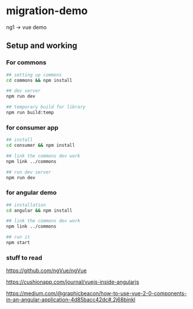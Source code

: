 # migration-demo
ng1 -> vue demo

## Setup and working

### For commons

```bash
## setting up commons 
cd commons && npm install

## dev server
npm run dev

## temporary build for library
npm run build:temp
```
### for consumer app

```bash
## install
cd consumer && npm install

## link the commons dev work
npm link ../commons

## run dev server
npm run dev
```

### for angular demo

```bash
## installation
cd angular && npm install

## link the commons dev work
npm link ../commons

## run it
npm start
```




### stuff to read

https://github.com/ngVue/ngVue

https://cushionapp.com/journal/vuejs-inside-angularjs

https://medium.com/@graphicbeacon/how-to-use-vue-2-0-components-in-an-angular-application-4d85bacc42dc#.2j68binkl
